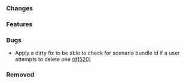 <!--
SPDX-FileCopyrightText: 2025 Jonas Huber <jonas.huber@rl-institut.de>

SPDX-License-Identifier: CC0-1.0
-->

### Changes

### Features

### Bugs

- Apply a dirty fix to be able to check for scenario bundle id if a user attempts to delete one [(#1520)](https://github.com/OpenEnergyPlatform/oeplatform/pull/1520)

### Removed
